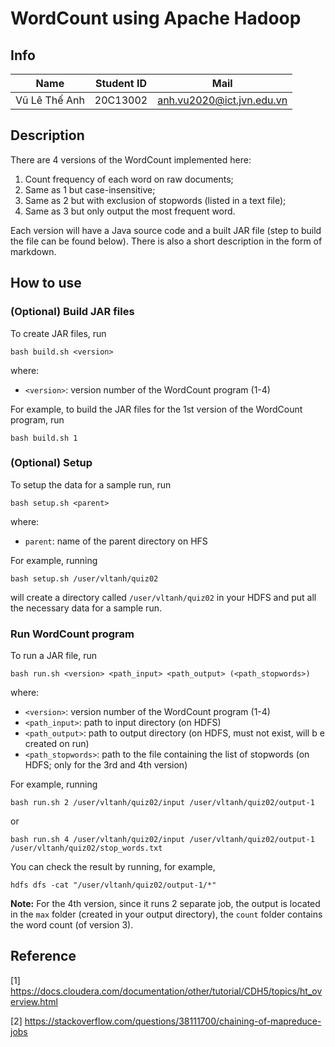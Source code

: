 # WordCount using Apache Hadoop

## Info

|Name|Student ID|Mail|
|---|---|---|
|Vũ Lê Thế Anh|20C13002|anh.vu2020@ict.jvn.edu.vn|

## Description

There are 4 versions of the WordCount implemented here:
1. Count frequency of each word on raw documents;
2. Same as 1 but case-insensitive;
3. Same as 2 but with exclusion of stopwords (listed in a text file);
4. Same as 3 but only output the most frequent word.

Each version will have a Java source code and a built JAR file (step to build the file can be found below). There is also a short description in the form of markdown.

## How to use

### (Optional) Build JAR files

To create JAR files, run
```
bash build.sh <version>
```
where:
- `<version>`: version number of the WordCount program (1-4)

For example, to build the JAR files for the 1st version of the WordCount program, run
```
bash build.sh 1
```

### (Optional) Setup

To setup the data for a sample run, run
```
bash setup.sh <parent>
```
where:
- `parent`: name of the parent directory on HFS

For example, running
```
bash setup.sh /user/vltanh/quiz02
```
will create a directory called `/user/vltanh/quiz02` in your HDFS and put all the necessary data for a sample run.

### Run WordCount program

To run a JAR file, run
```
bash run.sh <version> <path_input> <path_output> (<path_stopwords>)
```
where:
- `<version>`: version number of the WordCount program (1-4)
- `<path_input>`: path to input directory (on HDFS)
- `<path_output>`: path to output directory (on HDFS, must not exist, will b e created on run)
- `<path_stopwords>`: path to the file containing the list of stopwords (on HDFS; only for the 3rd and 4th version)

For example, running
```
bash run.sh 2 /user/vltanh/quiz02/input /user/vltanh/quiz02/output-1
```
or
```
bash run.sh 4 /user/vltanh/quiz02/input /user/vltanh/quiz02/output-1 /user/vltanh/quiz02/stop_words.txt
```
You can check the result by running, for example,
```
hdfs dfs -cat "/user/vltanh/quiz02/output-1/*"
```

**Note:** For the 4th version, since it runs 2 separate job, the output is located in the `max` folder (created in your output directory), the `count` folder contains the word count (of version 3).

## Reference

[1] https://docs.cloudera.com/documentation/other/tutorial/CDH5/topics/ht_overview.html

[2] https://stackoverflow.com/questions/38111700/chaining-of-mapreduce-jobs